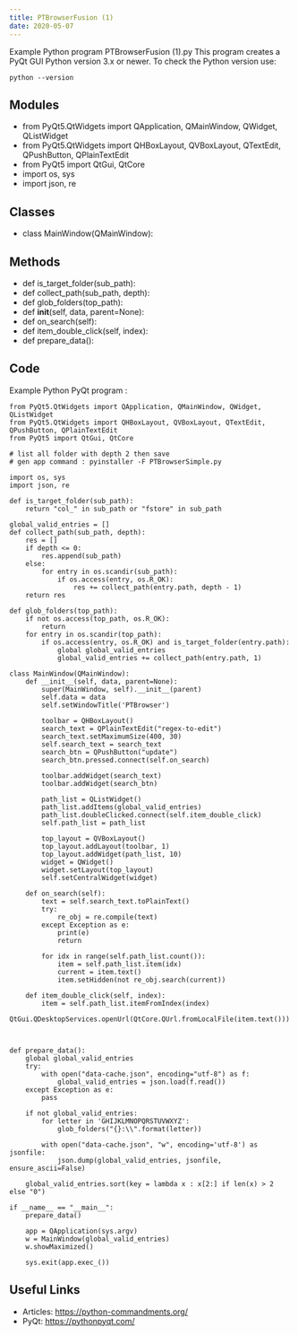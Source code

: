 ```yaml
---
title: PTBrowserFusion (1)
date: 2020-05-07
---
```

Example Python program PTBrowserFusion (1).py
This program creates a PyQt GUI
Python version 3.x or newer.
To check the Python version use:

    python --version

## Modules

* from PyQt5.QtWidgets import QApplication, QMainWindow, QWidget, QListWidget
* from PyQt5.QtWidgets import QHBoxLayout, QVBoxLayout, QTextEdit, QPushButton, QPlainTextEdit
* from PyQt5 import QtGui, QtCore
* import os, sys
* import json, re

## Classes

* class MainWindow(QMainWindow):

## Methods

* def is_target_folder(sub_path):
* def collect_path(sub_path, depth):
* def glob_folders(top_path):
* def __init__(self, data, parent=None):
* def on_search(self):
* def item_double_click(self, index):
* def prepare_data():

## Code

Example Python PyQt program :

    from PyQt5.QtWidgets import QApplication, QMainWindow, QWidget, QListWidget
    from PyQt5.QtWidgets import QHBoxLayout, QVBoxLayout, QTextEdit, QPushButton, QPlainTextEdit
    from PyQt5 import QtGui, QtCore
    
    # list all folder with depth 2 then save
    # gen app command : pyinstaller -F PTBrowserSimple.py
    
    import os, sys
    import json, re
    
    def is_target_folder(sub_path):
        return "col_" in sub_path or "fstore" in sub_path
    
    global_valid_entries = []
    def collect_path(sub_path, depth):
        res = []
        if depth <= 0:
            res.append(sub_path)
        else:
            for entry in os.scandir(sub_path):
                if os.access(entry, os.R_OK):
                    res += collect_path(entry.path, depth - 1)
        return res
    
    def glob_folders(top_path):
        if not os.access(top_path, os.R_OK):
            return
        for entry in os.scandir(top_path):
            if os.access(entry, os.R_OK) and is_target_folder(entry.path):
                global global_valid_entries
                global_valid_entries += collect_path(entry.path, 1)
    
    class MainWindow(QMainWindow):
        def __init__(self, data, parent=None):
            super(MainWindow, self).__init__(parent)
            self.data = data
            self.setWindowTitle('PTBrowser')
    
            toolbar = QHBoxLayout()
            search_text = QPlainTextEdit("regex-to-edit")
            search_text.setMaximumSize(400, 30)
            self.search_text = search_text
            search_btn = QPushButton("update")
            search_btn.pressed.connect(self.on_search)
    
            toolbar.addWidget(search_text)
            toolbar.addWidget(search_btn)
    
            path_list = QListWidget()
            path_list.addItems(global_valid_entries)
            path_list.doubleClicked.connect(self.item_double_click)
            self.path_list = path_list
    
            top_layout = QVBoxLayout()
            top_layout.addLayout(toolbar, 1)
            top_layout.addWidget(path_list, 10)
            widget = QWidget()
            widget.setLayout(top_layout)
            self.setCentralWidget(widget)
    
        def on_search(self):
            text = self.search_text.toPlainText()
            try:
                re_obj = re.compile(text)
            except Exception as e:
                print(e)
                return
    
            for idx in range(self.path_list.count()):
                item = self.path_list.item(idx)
                current = item.text()
                item.setHidden(not re_obj.search(current))
    
        def item_double_click(self, index):
            item = self.path_list.itemFromIndex(index)
            QtGui.QDesktopServices.openUrl(QtCore.QUrl.fromLocalFile(item.text()))
    
    
    
    def prepare_data():
        global global_valid_entries
        try:
            with open("data-cache.json", encoding="utf-8") as f:
                global_valid_entries = json.load(f.read())
        except Exception as e:
            pass
    
        if not global_valid_entries:
            for letter in 'GHIJKLMNOPQRSTUVWXYZ':
                glob_folders("{}:\\".format(letter))
    
            with open("data-cache.json", "w", encoding='utf-8') as jsonfile:
                json.dump(global_valid_entries, jsonfile, ensure_ascii=False)
    
        global_valid_entries.sort(key = lambda x : x[2:] if len(x) > 2 else "0")
    
    if __name__ == "__main__":
        prepare_data()
    
        app = QApplication(sys.argv)
        w = MainWindow(global_valid_entries)
        w.showMaximized()
    
        sys.exit(app.exec_())

## Useful Links

- Articles: https://python-commandments.org/
- PyQt: https://pythonpyqt.com/

